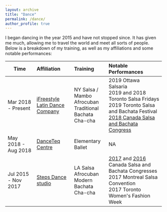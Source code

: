 ```yaml
---
layout: archive
title: "Dance"
permalink: /dance/
author_profile: true
---
```



I began dancing in the year 2015 and have not stopped since. It has given me much, allowing me to travel the world and meet all sorts of people. Below is a breakdown of my training, as well as my affiliations and some notable performances:

| Time                | Affiliation                                                 | Training                                           | Notable Performances |
| ------------------- |:------------------------------------------------------------| :------------------------------------------------- | :--------------------------------------------------------------------------------------------------------------------------------------------------------- |
| Mar 2018 - Present  | [iFreestyle Latin Dance Company](http://www.ifreestyle.ca/) | NY Salsa / Mambo<br/>Afrocuban<br/>Traditional Bachata<br/>Cha-cha      | 2019 Ottawa Salsaria<br/>2019 and 2018 Toronto Salsa Fridays<br/>2019 Toronto Salsa and Bachata Festival<br/><a href="https://www.youtube.com/watch?v=6Es1VynTlWA">2018 Canada Salsa and Bachata Congress</a>|
| May 2018 - Aug 2018 | [DanceTeq Centre](https://danceteq.com/)                    | Elementary Ballet                                  | NA  |
| Jul 2015 - Nov 2017 | [Steps Dance studio](https://www.stepsdancestudio.com/)     | LA Salsa<br/>Afrocuban<br/>Modern Bachata<br/>Cha-cha      | <a href="https://www.youtube.com/watch?v=rWPIwUfJftg">2017</a> and <a href="https://www.youtube.com/watch?v=wKzvTO4YokY">2016</a> Canada Salsa and Bachata Congresses<br/>2017 Montreal Salsa Convention<br/>2017 Toronto Women's Fashion Week | 
